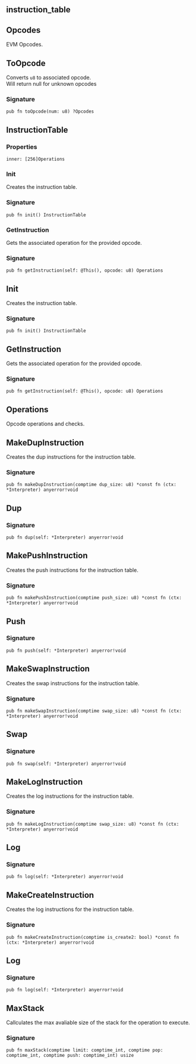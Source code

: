 ## instruction_table

## Opcodes

EVM Opcodes.

## ToOpcode
Converts `u8` to associated opcode.\
Will return null for unknown opcodes

### Signature

```zig
pub fn toOpcode(num: u8) ?Opcodes
```

## InstructionTable

### Properties

```zig
inner: [256]Operations
```

### Init
Creates the instruction table.

### Signature

```zig
pub fn init() InstructionTable
```

### GetInstruction
Gets the associated operation for the provided opcode.

### Signature

```zig
pub fn getInstruction(self: @This(), opcode: u8) Operations
```

## Init
Creates the instruction table.

### Signature

```zig
pub fn init() InstructionTable
```

## GetInstruction
Gets the associated operation for the provided opcode.

### Signature

```zig
pub fn getInstruction(self: @This(), opcode: u8) Operations
```

## Operations

Opcode operations and checks.

## MakeDupInstruction
Creates the dup instructions for the instruction table.

### Signature

```zig
pub fn makeDupInstruction(comptime dup_size: u8) *const fn (ctx: *Interpreter) anyerror!void
```

## Dup
### Signature

```zig
pub fn dup(self: *Interpreter) anyerror!void
```

## MakePushInstruction
Creates the push instructions for the instruction table.

### Signature

```zig
pub fn makePushInstruction(comptime push_size: u8) *const fn (ctx: *Interpreter) anyerror!void
```

## Push
### Signature

```zig
pub fn push(self: *Interpreter) anyerror!void
```

## MakeSwapInstruction
Creates the swap instructions for the instruction table.

### Signature

```zig
pub fn makeSwapInstruction(comptime swap_size: u8) *const fn (ctx: *Interpreter) anyerror!void
```

## Swap
### Signature

```zig
pub fn swap(self: *Interpreter) anyerror!void
```

## MakeLogInstruction
Creates the log instructions for the instruction table.

### Signature

```zig
pub fn makeLogInstruction(comptime swap_size: u8) *const fn (ctx: *Interpreter) anyerror!void
```

## Log
### Signature

```zig
pub fn log(self: *Interpreter) anyerror!void
```

## MakeCreateInstruction
Creates the log instructions for the instruction table.

### Signature

```zig
pub fn makeCreateInstruction(comptime is_create2: bool) *const fn (ctx: *Interpreter) anyerror!void
```

## Log
### Signature

```zig
pub fn log(self: *Interpreter) anyerror!void
```

## MaxStack
Callculates the max avaliable size of the stack for the operation to execute.

### Signature

```zig
pub fn maxStack(comptime limit: comptime_int, comptime pop: comptime_int, comptime push: comptime_int) usize
```

